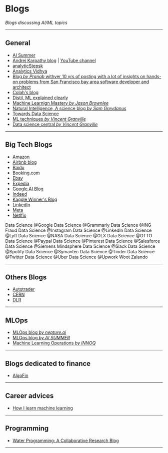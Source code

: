 # Blogs
*Blogs discussing AI/ML topics*
***

## General
- [AI Summer](https://theaisummer.com/) 
- [Andrej Karpathy blog](https://karpathy.github.io/) | [YouTube channel](https://www.youtube.com/c/AndrejKarpathy)
- [analyticStepsk](https://www.analyticssteps.com/blogs)
- [Analytics Vidhya](https://www.analyticsvidhya.com/blog/)
- [Blog *by Pranab* withver 10 yrs of posting with a lot of insights on hands-on problems from San Francisco bay area software developer and architect](https://pkghosh.wordpress.com/about/)
- [Colah's blog](http://colah.github.io/)
- [Distil, ML explained clearly](https://distill.pub/about/)
- [Machine Learnign Mastery *by Jason Brownlee*](https://machinelearningmastery.com/)
- [Natural Intelligence, A science blog by *Sam Greydanus*](https://greydanus.github.io/)
- [Towards Data Science](https://towardsdatascience.com/)
- [ML techniques *by Vincent Granville*](https://mltechniques.com/category/featured/)
- [Data science central *by Vincent Granville*](https://www.datasciencecentral.com/?s=vincent+granville)
***

## Big Tech Blogs
- [Amazon](https://www.amazon.science/blog)
- [Airbnb blog](https://medium.com/airbnb-engineering/ai/home) 
- [Baidu](http://research.baidu.com/Research_Areas/index-view?id=55)
- [Booking.com](https://booking.ai/)
- [Ebay](https://tech.ebayinc.com/research/)
- [Expedia](https://blog.lifeatexpediagroup.com/tag/data-science/)
- [Google AI Blog](https://ai.googleblog.com/)
- [Indeed](https://engineering.indeedblog.com/blog/)
- [Kaggle Winner's Blog](https://medium.com/kaggle-blog)
- [LinkedIn](https://engineering.linkedin.com/blog)
- [Meta](https://research.facebook.com/research-areas/data-science/)
- [Netlfix](https://netflixtechblog.com/)

Data Science @Google
Data Science @Grammarly
Data Science @ING Fraud
Data Science @Instagram
Data Science @LinkedIn
Data Science @Lyft
Data Science @NASA
Data Science @OLX
Data Science @OTTO
Data Science @Paypal
Data Science @Pinterest
Data Science @Salesforce
Data Science @Siemens Mindsphere
Data Science @Slack
Data Science @Spotify
Data Science @Symantec
Data Science @Tinder
Data Science @Twitter
Data Science @Uber
Data Science @Upwork
Woot
Zalando
***

## Others Blogs
- [Autotrader](https://engineering.autotrader.co.uk/)
- [CERN](https://db-blog.web.cern.ch/)
- [DLR](https://www.dlr.de/content/en/institutes/institute-of-data-science.html)
***

## MLOps
- [MLOps blog *by nepture.ai*](https://neptune.ai/blog)
- [MLOps blog *by AI SUMMER*](https://theaisummer.com/topics/mlops/)
- [Machine Learning Operations *by INNOQ*](https://ml-ops.org/)
***

## Blogs dedicated to finance
- [AlgoFin](https://algofin.substack.com/)
***

## Career advices
- [How I learn machine learning](https://vickiboykis.com/2022/11/10/how-i-learn-machine-learning/)
***

## Programming
- [Water Programming: A Collaborative Research Blog](https://waterprogramming.wordpress.com/)
***
